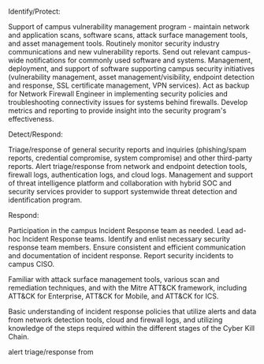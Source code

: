 Identify/Protect: 

Support of campus vulnerability management program - maintain network and application scans, software scans, attack surface management tools, and asset management tools. Routinely monitor security industry communications and new vulnerability reports. Send out relevant campus-wide notifications for commonly used software and systems. 
Management, deployment, and support of software supporting campus security initiatives (vulnerability management, asset management/visibility, endpoint detection and response, SSL certificate management, VPN services). 
Act as backup for Network Firewall Engineer in implementing security policies and troubleshooting connectivity issues for systems behind firewalls. 
Develop metrics and reporting to provide insight into the security program's effectiveness. 

Detect/Respond: 

Triage/response of general security reports and inquiries (phishing/spam reports, credential compromise, system compromise) and other third-party reports. 
Alert triage/response from network and endpoint detection tools, firewall logs, authentication logs, and cloud logs. 
Management and support of threat intelligence platform and collaboration with hybrid SOC and security services provider to support systemwide threat detection and identification program. 

Respond: 

Participation in the campus Incident Response team as needed. 
Lead ad-hoc Incident Response teams. Identify and enlist necessary security response team members. 
Ensure consistent and efficient communication and documentation of incident response. 
Report security incidents to campus CISO.

 

Familiar with attack surface management tools, various scan and remediation techniques, and with the Mitre ATT&CK framework, including ATT&CK for Enterprise, ATT&CK for Mobile, and ATT&CK for ICS.

Basic understanding of incident response policies that utilize alerts and data from network detection tools, cloud and firewall logs, and utilizing knowledge of the steps required within the different stages of the Cyber Kill Chain.

alert triage/response from

